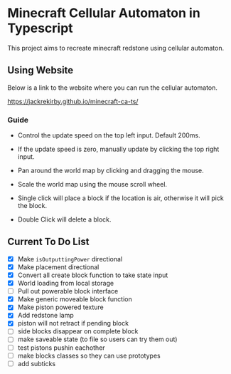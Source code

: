# Minecraft Cellular Automaton in Typescript

This project aims to recreate minecraft redstone using cellular automaton.

## Using Website

Below is a link to the website where you can run the cellular automaton.

https://jackrekirby.github.io/minecraft-ca-ts/

### Guide

- Control the update speed on the top left input. Default 200ms.
- If the update speed is zero, manually update by clicking the top right input.

- Pan around the world map by clicking and dragging the mouse.
- Scale the world map using the mouse scroll wheel.

- Single click will place a block if the location is air, otherwise it will pick the block.
- Double Click will delete a block.

## Current To Do List

- [x] Make `isOutputtingPower` directional
- [x] Make placement directional
- [x] Convert all create block function to take state input
- [x] World loading from local storage
- [ ] Pull out powerable block interface
- [x] Make generic moveable block function
- [x] Make piston powered texture
- [x] Add redstone lamp
- [x] piston will not retract if pending block
- [ ] side blocks disappear on complete block
- [ ] make saveable state (to file so users can try them out)
- [ ] test pistons pushin eachother
- [ ] make blocks classes so they can use prototypes
- [ ] add subticks
